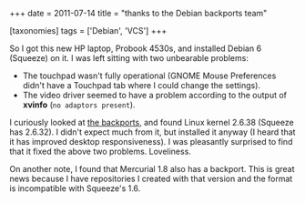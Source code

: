 +++
date = 2011-07-14
title = "thanks to the Debian backports team"

[taxonomies]
tags = ['Debian', 'VCS']
+++

So I got this new HP laptop, Probook 4530s, and installed Debian 6
(Squeeze) on it. I was left sitting with two unbearable problems:

-   The touchpad wasn't fully operational (GNOME Mouse Preferences
    didn't have a Touchpad tab where I could change the settings).
-   The video driver seemed to have a problem according to the output of
    **xvinfo** (`no adaptors present`).

I curiously looked at [the backports], and found Linux kernel 2.6.38
(Squeeze has 2.6.32). I didn't expect much from it, but installed it
anyway (I heard that it has improved desktop responsiveness). I was
pleasantly surprised to find that it fixed the above two problems.
Loveliness.

On another note, I found that Mercurial 1.8 also has a backport. This is
great news because I have repositories I created with that version and
the format is incompatible with Squeeze's 1.6.

  [the backports]: http://backports.debian.org/

